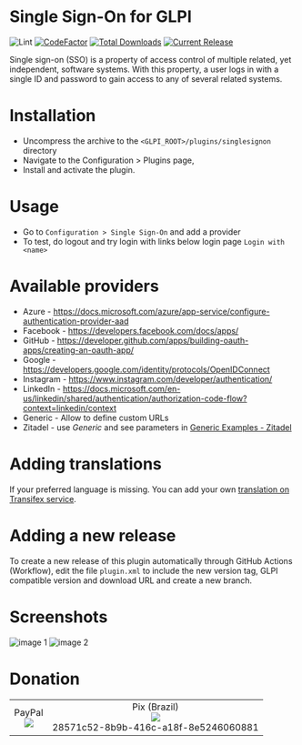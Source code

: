 # Single Sign-On for GLPI

![Lint](https://github.com/edgardmessias/glpi-singlesignon/workflows/Lint/badge.svg)
[![CodeFactor](https://www.codefactor.io/repository/github/edgardmessias/glpi-singlesignon/badge)](https://www.codefactor.io/repository/github/edgardmessias/glpi-singlesignon)
[![Total Downloads](https://img.shields.io/github/downloads/edgardmessias/glpi-singlesignon/total.svg)](https://github.com/edgardmessias/glpi-singlesignon/releases)
[![Current Release](https://img.shields.io/github/release/edgardmessias/glpi-singlesignon.svg)](https://github.com/edgardmessias/glpi-singlesignon/releases/latest)

Single sign-on (SSO) is a property of access control of multiple related, yet independent, software systems. With this property, a user logs in with a single ID and password to gain access to any of several related systems.

# Installation
 * Uncompress the archive to the `<GLPI_ROOT>/plugins/singlesignon` directory
 * Navigate to the Configuration > Plugins page,
 * Install and activate the plugin.

# Usage
 * Go to `Configuration > Single Sign-On` and add a provider
 * To test, do logout and try login with links below login page `Login with <name>`

# Available providers
 * Azure - https://docs.microsoft.com/azure/app-service/configure-authentication-provider-aad
 * Facebook - https://developers.facebook.com/docs/apps/
 * GitHub - https://developer.github.com/apps/building-oauth-apps/creating-an-oauth-app/
 * Google - https://developers.google.com/identity/protocols/OpenIDConnect
 * Instagram - https://www.instagram.com/developer/authentication/
 * LinkedIn - https://docs.microsoft.com/en-us/linkedin/shared/authentication/authorization-code-flow?context=linkedin/context
 * Generic - Allow to define custom URLs
 * Zitadel - use _Generic_ and see parameters in [Generic Examples - Zitadel](https://github.com/edgardmessias/glpi-singlesignon/wiki/Generic-Examples-%E2%80%90-Zitadel)

# Adding translations
If your preferred language is missing. You can add your own [translation on Transifex service](https://app.transifex.com/eduardomozart/glpi-singlesignon/languages/).

# Adding a new release
To create a new release of this plugin automatically through GitHub Actions (Workflow), edit the file ``plugin.xml`` to include the new version tag, GLPI compatible version and download URL and create a new branch.

# Screenshots

![image 1](./screenshots/image_1.png)
![image 2](./screenshots/image_2.png)

# Donation
<table border="0">
 <tr>
    <td align="center">
    PayPal <br>
       <a href="https://www.paypal.com/donate?hosted_button_id=5KHYY5ZDTNDSY">
          <img src="https://www.paypalobjects.com/en_US/i/btn/btn_donateCC_LG.gif">
       </a>
    </td>
    <td align="center">
       Pix (Brazil) <br>
       <img src="https://api.qrserver.com/v1/create-qr-code/?size=150x150&data=00020126680014BR.GOV.BCB.PIX013628571c52-8b9b-416c-a18f-8e52460608810206Doa%C3%A7%C3%A3o5204000053039865802BR5923Edgard%20Lorraine%20Messias6009SAO%20PAULO61080540900062160512NU50UnEaVM0H63042A45"> <br>
       28571c52-8b9b-416c-a18f-8e5246060881
    </td>
 </tr>
</table>
